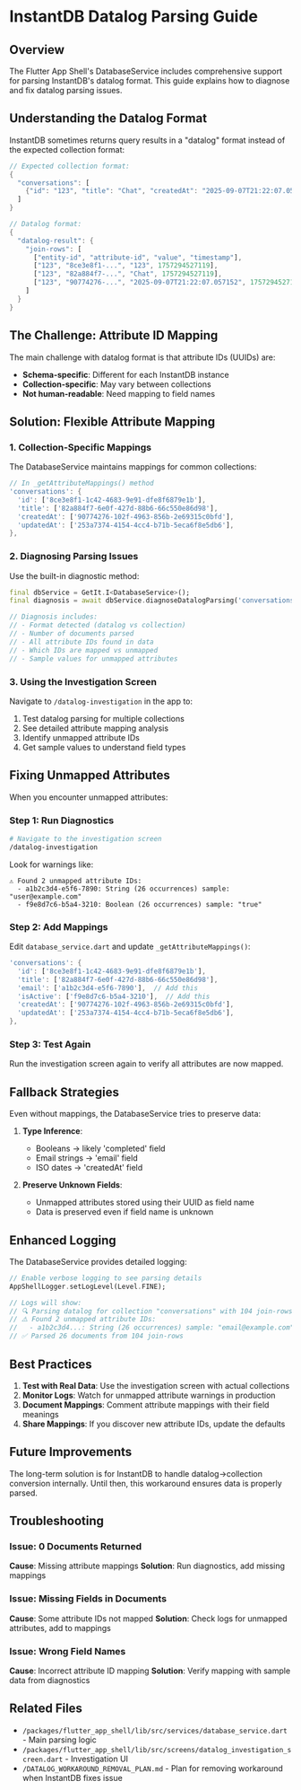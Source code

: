 # InstantDB Datalog Parsing Guide

## Overview

The Flutter App Shell's DatabaseService includes comprehensive support for parsing InstantDB's datalog format. This guide explains how to diagnose and fix datalog parsing issues.

## Understanding the Datalog Format

InstantDB sometimes returns query results in a "datalog" format instead of the expected collection format:

```dart
// Expected collection format:
{
  "conversations": [
    {"id": "123", "title": "Chat", "createdAt": "2025-09-07T21:22:07.057152"}
  ]
}

// Datalog format:
{
  "datalog-result": {
    "join-rows": [
      ["entity-id", "attribute-id", "value", "timestamp"],
      ["123", "8ce3e8f1-...", "123", 1757294527119],
      ["123", "82a884f7-...", "Chat", 1757294527119],
      ["123", "90774276-...", "2025-09-07T21:22:07.057152", 1757294527119]
    ]
  }
}
```

## The Challenge: Attribute ID Mapping

The main challenge with datalog format is that attribute IDs (UUIDs) are:
- **Schema-specific**: Different for each InstantDB instance
- **Collection-specific**: May vary between collections
- **Not human-readable**: Need mapping to field names

## Solution: Flexible Attribute Mapping

### 1. Collection-Specific Mappings

The DatabaseService maintains mappings for common collections:

```dart
// In _getAttributeMappings() method
'conversations': {
  'id': ['8ce3e8f1-1c42-4683-9e91-dfe8f6879e1b'],
  'title': ['82a884f7-6e0f-427d-88b6-66c550e86d98'],
  'createdAt': ['90774276-102f-4963-856b-2e69315c0bfd'],
  'updatedAt': ['253a7374-4154-4cc4-b71b-5eca6f8e5db6'],
},
```

### 2. Diagnosing Parsing Issues

Use the built-in diagnostic method:

```dart
final dbService = GetIt.I<DatabaseService>();
final diagnosis = await dbService.diagnoseDatalogParsing('conversations');

// Diagnosis includes:
// - Format detected (datalog vs collection)
// - Number of documents parsed
// - All attribute IDs found in data
// - Which IDs are mapped vs unmapped
// - Sample values for unmapped attributes
```

### 3. Using the Investigation Screen

Navigate to `/datalog-investigation` in the app to:
1. Test datalog parsing for multiple collections
2. See detailed attribute mapping analysis
3. Identify unmapped attribute IDs
4. Get sample values to understand field types

## Fixing Unmapped Attributes

When you encounter unmapped attributes:

### Step 1: Run Diagnostics

```bash
# Navigate to the investigation screen
/datalog-investigation
```

Look for warnings like:
```
⚠️ Found 2 unmapped attribute IDs:
  - a1b2c3d4-e5f6-7890: String (26 occurrences) sample: "user@example.com"
  - f9e8d7c6-b5a4-3210: Boolean (26 occurrences) sample: "true"
```

### Step 2: Add Mappings

Edit `database_service.dart` and update `_getAttributeMappings()`:

```dart
'conversations': {
  'id': ['8ce3e8f1-1c42-4683-9e91-dfe8f6879e1b'],
  'title': ['82a884f7-6e0f-427d-88b6-66c550e86d98'],
  'email': ['a1b2c3d4-e5f6-7890'],  // Add this
  'isActive': ['f9e8d7c6-b5a4-3210'],  // Add this
  'createdAt': ['90774276-102f-4963-856b-2e69315c0bfd'],
  'updatedAt': ['253a7374-4154-4cc4-b71b-5eca6f8e5db6'],
},
```

### Step 3: Test Again

Run the investigation screen again to verify all attributes are now mapped.

## Fallback Strategies

Even without mappings, the DatabaseService tries to preserve data:

1. **Type Inference**: 
   - Booleans → likely 'completed' field
   - Email strings → 'email' field
   - ISO dates → 'createdAt' field

2. **Preserve Unknown Fields**: 
   - Unmapped attributes stored using their UUID as field name
   - Data is preserved even if field name is unknown

## Enhanced Logging

The DatabaseService provides detailed logging:

```dart
// Enable verbose logging to see parsing details
AppShellLogger.setLogLevel(Level.FINE);

// Logs will show:
// 🔍 Parsing datalog for collection "conversations" with 104 join-rows
// ⚠️ Found 2 unmapped attribute IDs:
//   - a1b2c3d4...: String (26 occurrences) sample: "email@example.com"
// ✅ Parsed 26 documents from 104 join-rows
```

## Best Practices

1. **Test with Real Data**: Use the investigation screen with actual collections
2. **Monitor Logs**: Watch for unmapped attribute warnings in production
3. **Document Mappings**: Comment attribute mappings with their field meanings
4. **Share Mappings**: If you discover new attribute IDs, update the defaults

## Future Improvements

The long-term solution is for InstantDB to handle datalog→collection conversion internally. Until then, this workaround ensures data is properly parsed.

## Troubleshooting

### Issue: 0 Documents Returned
**Cause**: Missing attribute mappings
**Solution**: Run diagnostics, add missing mappings

### Issue: Missing Fields in Documents
**Cause**: Some attribute IDs not mapped
**Solution**: Check logs for unmapped attributes, add to mappings

### Issue: Wrong Field Names
**Cause**: Incorrect attribute ID mapping
**Solution**: Verify mapping with sample data from diagnostics

## Related Files

- `/packages/flutter_app_shell/lib/src/services/database_service.dart` - Main parsing logic
- `/packages/flutter_app_shell/lib/src/screens/datalog_investigation_screen.dart` - Investigation UI
- `/DATALOG_WORKAROUND_REMOVAL_PLAN.md` - Plan for removing workaround when InstantDB fixes issue